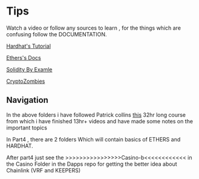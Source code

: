 # Tips

Watch a video or follow any sources to learn , for the things which are confusing follow the DOCUMENTATION.

[Hardhat's Tutorial](https://hardhat.org/tutorial)

[Ethers's Docs](https://docs.ethers.io/v5/)

[Solidity By Examle](https://solidity-by-example.org/)

[CryptoZombies](https://cryptozombies.io/)

## Navigation

In the above folders i have followed Patrick collins [this](https://www.youtube.com/watch?v=gyMwXuJrbJQ&t=49266s) 32hr long course from which
i have finished 13hr+ videos and have made some notes on the important topics

In Part4 , there are 2 folders Which will contain basics of ETHERS and HARDHAT.

After part4 just see the >>>>>>>>>>>>>>>>Casino-b<<<<<<<<<<<< in the Casino Folder in the Dapps repo for getting the better idea about Chainlink (VRF and KEEPERS)
